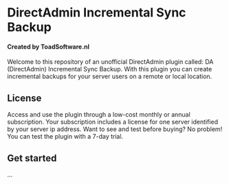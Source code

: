 # DirectAdmin Incremental Sync Backup
#### Created by ToadSoftware.nl
Welcome to this repository of an unofficial DirectAdmin plugin called: DA (DirectAdmin) Incremental Sync Backup. With this plugin you can create incremental backups for your server users on a remote or local location.

## License
Access and use the plugin through a low-cost monthly or annual subscription. Your subscription includes a license for one server identified by your server ip address. Want to see and test before buying? No problem! You can test the plugin with a 7-day trial. 

## Get started
...
